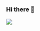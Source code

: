 ### Hi there 👋

<!-- [![Wasabeef's github stats](https://github-readme-stats.wasabeef.vercel.app/api?username=milyiyo&show_icons=true&line_height=21&show_icons=true&theme=vue)](https://github.com/anuraghazra/github-readme-stats)
[![Top Langs](https://github-readme-stats.wasabeef.vercel.app/api/top-langs/?username=milyiyo&show_icons=true&layout=compact&theme=vue)](https://github.com/anuraghazra/github-readme-stats) -->

<img
  src="https://cr-skills-chart-widget.azurewebsites.net/api/api?username=milyiyo"
/>


<!--
**milyiyo/milyiyo** is a ✨ _special_ ✨ repository because its `README.md` (this file) appears on your GitHub profile.

Here are some ideas to get you started:

- 🔭 I’m currently working on ...
- 🌱 I’m currently learning ...
- 👯 I’m looking to collaborate on ...
- 🤔 I’m looking for help with ...
- 💬 Ask me about ...
- 📫 How to reach me: ...
- 😄 Pronouns: ...
- ⚡ Fun fact: ...
-->
